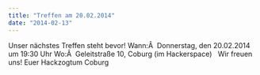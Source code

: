 ```yaml
---
title: "Treffen am 20.02.2014"
date: "2014-02-13"
---
```


Unser nächstes Treffen steht bevor! Wann:Â  Donnerstag, den 20.02.2014 um 19:30 Uhr Wo:Â  Geleitstraße 10, Coburg (im Hackerspace)   Wir freuen uns! Euer Hackzogtum Coburg
